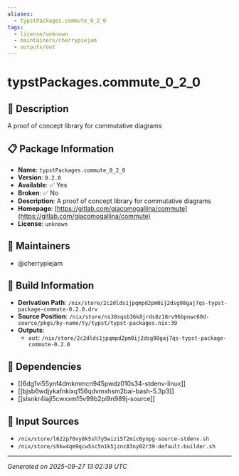 ```yaml
---
aliases:
  - typstPackages.commute_0_2_0
tags:
  - license/unknown
  - maintainers/cherrypiejam
  - outputs/out
---
```


# typstPackages.commute_0_2_0

## 📝 Description

A proof of concept library for commutative diagrams

## 📋 Package Information

- **Name**: `typstPackages.commute_0_2_0`
- **Version**: `0.2.0`
- **Available**: ✅ Yes
- **Broken**: ✅ No
- **Description**: A proof of concept library for commutative diagrams
- **Homepage**: [https://gitlab.com/giacomogallina/commute](https://gitlab.com/giacomogallina/commute)
- **License**: `unknown`
## 👥 Maintainers

- @cherrypiejam


## 🔧 Build Information

- **Derivation Path**: `/nix/store/2c2dlds1jpqmpd2pm0ij2dsg98gaj7qs-typst-package-commute-0.2.0.drv`
- **Source Position**: `/nix/store/ns30sqxb36k8jrds8z18rv96bpnwc60d-source/pkgs/by-name/ty/typst/typst-packages.nix:39`
- **Outputs**:
  - `out`:  `/nix/store/2c2dlds1jpqmpd2pm0ij2dsg98gaj7qs-typst-package-commute-0.2.0`

## 🔗 Dependencies

- [[6dg1vi55ynf4dmkmmcn945pwdz010s34-stdenv-linux]]
- [[bjsb6wdjykafnkixq156qdvmxhsm2bai-bash-5.3p3]]
- [[slsnkr4iajl5cwxxm15v99b2pi9n989j-source]]

## 📁 Input Sources

- `/nix/store/l622p70vy8k5sh7y5wizi5f2mic6ynpg-source-stdenv.sh`
- `/nix/store/shkw4qm9qcw5sc5n1k5jznc83ny02r39-default-builder.sh`

---
*Generated on 2025-09-27 13:02:39 UTC*
